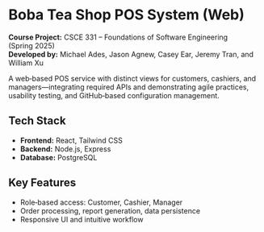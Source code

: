 # Boba Tea Shop POS System (Web)

**Course Project:** CSCE 331 – Foundations of Software Engineering (Spring 2025) <br>
**Developed by:** Michael Ades, Jason Agnew, Casey Ear, Jeremy Tran, and William Xu

A web‑based POS service with distinct views for customers, cashiers, and managers—integrating required APIs and demonstrating agile practices, usability testing, and GitHub‑based configuration management.

## Tech Stack
- **Frontend:** React, Tailwind CSS  
- **Backend:** Node.js, Express  
- **Database:** PostgreSQL

## Key Features
- Role‑based access: Customer, Cashier, Manager  
- Order processing, report generation, data persistence
- Responsive UI and intuitive workflow
